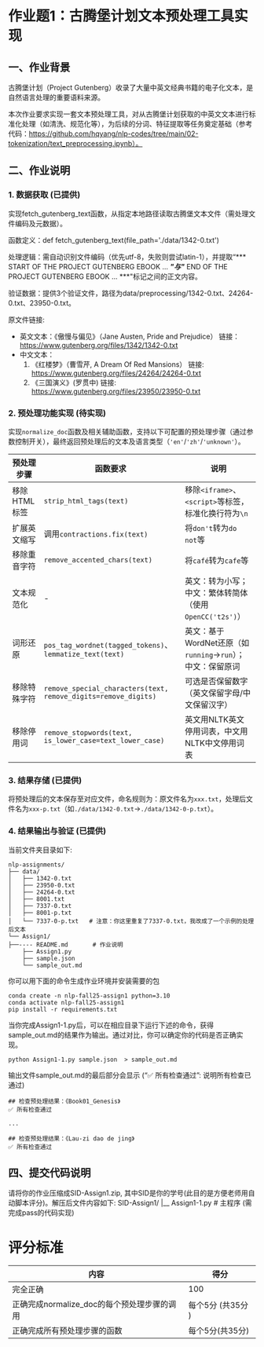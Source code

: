 # 作业题1：古腾堡计划文本预处理工具实现

## 一、作业背景
古腾堡计划（Project Gutenberg）收录了大量中英文经典书籍的电子化文本，是自然语言处理的重要语料来源。

本次作业要求实现一套文本预处理工具，对从古腾堡计划获取的中英文文本进行标准化处理（如清洗、规范化等），为后续的分词、特征提取等任务奠定基础（参考代码：https://github.com/hqyang/nlp-codes/tree/main/02-tokenization/text_preprocessing.ipynb）。

## 二、作业说明
### 1. 数据获取 (已提供)
实现fetch_gutenberg_text函数，从指定本地路径读取古腾堡文本文件（需处理文件编码及元数据）。

函数定义：def fetch_gutenberg_text(file_path='./data/1342-0.txt')

处理逻辑：需自动识别文件编码（优先utf-8，失败则尝试latin-1），并提取“*** START OF THE PROJECT GUTENBERG EBOOK ... ***"与"*** END OF THE PROJECT GUTENBERG EBOOK ... ***"标记之间的正文内容。

验证数据：提供3个验证文件，路径为data/preprocessing/1342-0.txt、24264-0.txt、23950-0.txt。

原文件链接: 
- 英文文本：《傲慢与偏见》（Jane Austen, Pride and Prejudice）
    链接：https://www.gutenberg.org/files/1342/1342-0.txt 
- 中文文本：
    1. 《红楼梦》（曹雪芹, A Dream Of Red Mansions）
    链接: https://www.gutenberg.org/files/24264/24264-0.txt
    2. 《三国演义》(罗贯中) 
    链接: https://www.gutenberg.org/files/23950/23950-0.txt

### 2. 预处理功能实现 (待实现)
实现`normalize_doc`函数及相关辅助函数，支持以下可配置的预处理步骤（通过参数控制开关），最终返回预处理后的文本及语言类型（`'en'`/`'zh'`/`'unknown'`）。

| 预处理步骤 | 函数要求 | 说明 |
|------------|----------|------|
| 移除HTML标签 | `strip_html_tags(text)` | 移除`<iframe>`、`<script>`等标签，标准化换行符为`\n` |
| 扩展英文缩写 | 调用`contractions.fix(text)` | 将`don't`转为`do not`等 |
| 移除重音字符 | `remove_accented_chars(text)` | 将`café`转为`cafe`等 |
| 文本规范化 | - | 英文：转为小写；中文：繁体转简体（使用`OpenCC('t2s')`） |
| 词形还原 | `pos_tag_wordnet(tagged_tokens)`、`lemmatize_text(text)` | 英文：基于WordNet还原（如`running`→`run`）；中文：保留原词 |
| 移除特殊字符 | `remove_special_characters(text, remove_digits=remove_digits)` | 可选是否保留数字（英文保留字母/中文保留汉字） |
| 移除停用词 | `remove_stopwords(text, is_lower_case=text_lower_case)` | 英文用NLTK英文停用词表，中文用NLTK中文停用词表 |


### 3. 结果存储 (已提供)
将预处理后的文本保存至对应文件，命名规则为：原文件名为`xxx.txt`，处理后文件名为`xxx-p.txt`（如`./data/1342-0.txt`→`./data/1342-0-p.txt`）。

### 4. 结果输出与验证 (已提供)

当前文件夹目录如下: 
```
nlp-assignments/
├── data/
│   ├── 1342-0.txt
│   ├── 23950-0.txt
│   ├── 24264-0.txt
│   ├── 8001.txt
│   ├── 7337-0.txt
│   ├── 8001-p.txt
│   └── 7337-0-p.txt   # 注意：你这里重复了7337-0.txt，我改成了一个示例的处理后文本
└── Assign1/
├──---- README.md       # 作业说明
    ├── Assign1.py
    ├── sample.json
    └── sample_out.md
```

你可以用下面的命令生成作业环境并安装需要的包
```
conda create -n nlp-fall25-assign1 python=3.10
conda activate nlp-fall25-assign1
pip install -r requirements.txt
```

当你完成Assign1-1.py后，可以在相应目录下运行下述的命令，获得sample_out.md的结果作为输出。通过对比，你可以确定你的代码是否正确实现。
```
python Assign1-1.py sample.json  > sample_out.md
```

输出文件sample_out.md的最后部分会显示 (“✅ 所有检查通过”: 说明所有检查已通过)
```
## 检查预处理结果：《Book01_Genesis》
✅ 所有检查通过

...

## 检查预处理结果：《Lau-zi dao de jing》
✅ 所有检查通过
```

## 四、提交代码说明
请将你的作业压缩成SID-Assign1.zip, 其中SID是你的学号(此目的是方便老师用自动脚本评分)。解压后文件内容如下: 
SID-Assign1/
|__ Assign1-1.py        # 主程序 (需完成pass的代码实现)

# 评分标准
|  内容 | 得分 |
|------------|------|
| 完全正确 | 100 |
| 正确完成normalize_doc的每个预处理步骤的调用 | 每个5分 (共35分 ) |
| 正确完成所有预处理步骤的函数 | 每个5分(共35分) |